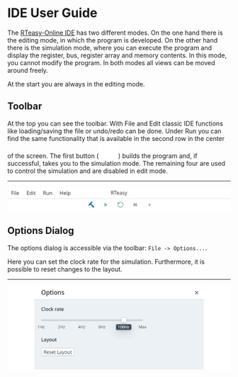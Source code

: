 # IDE User Guide

The [RTeasy-Online IDE](../../..) has two different modes. On the one hand there is the editing mode, in which the program is developed. On the other hand there is the simulation mode, where you can execute the program and display the register, bus, register array and memory contents. In this mode, you cannot modify the program. In both modes all views can be moved around freely.

At the start you are always in the editing mode.

## Toolbar

At the top you can see the toolbar. With File and Edit classic IDE functions like loading/saving the file or undo/redo can be done. Under Run you can find the same functionality that is available in the second row in the center of the screen. The first button (![Build](../../images/icons/build.svg)) builds the program and, if successful, takes you to the simulation mode. The remaining four are used to control the simulation and are disabled in edit mode.

---

![Toolbar](../../images/toolbar.png)

## Options Dialog

The options dialog is accessible via the toolbar: `File -> Options...`.

Here you can set the clock rate for the simulation. Furthermore, it is possible to reset changes to the layout.

---

![Options Dialog](../../images/options-dialog.png)
